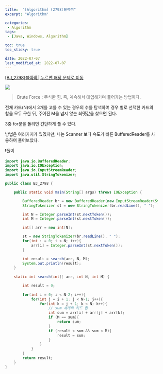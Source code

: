 ```yaml
---
title:  "[Algorithm] (2798)블랙잭"
excerpt: "Algorithm"

categories:
 - Algorithm
tags:
 - [Java, Windows, Algorithm]

toc: true
toc_sticky: true

date: 2022-07-07
last_modified_at: 2022-07-07
---
```


[[BJ_2798]블랙잭 | 누르면 해당 문제로 이동](https://www.acmicpc.net/problem/2798)

![](https://velog.velcdn.com/images/leewg97/post/f62398ae-cfa2-4e06-b85b-2119e00eaa61/image.png)

> Brute Force : 무식한 힘. 즉, 계속해서 대입해가며 풀어가는 방법이다.

전체 카드(N)에서 3개를 고를 수 있는 경우의 수를 탐색하여 경우 별로 선택한 카드의 합을 모두 구한 뒤, 주어진 M을 넘지 않는 최댓값을 찾으면 된다.

3중 for문을 돌리면 간단하게 풀 수 있다.

방법은 여러가지가 있겠지만, 나는 Scanner 보다 속도가 빠른 BufferedReader를 사용하여 풀어보았다.


❗풀이

```java
import java.io.BufferedReader;
import java.io.IOException;
import java.io.InputStreamReader;
import java.util.StringTokenizer;

public class BJ_2798 {

    public static void main(String[] args) throws IOException {

        BufferedReader br = new BufferedReader(new InputStreamReader(System.in));
        StringTokenizer st = new StringTokenizer(br.readLine(), " ");

        int N = Integer.parseInt(st.nextToken());
        int M = Integer.parseInt(st.nextToken());

        int[] arr = new int[N];

        st = new StringTokenizer(br.readLine(), " ");
        for(int i = 0; i < N; i++){
            arr[i] = Integer.parseInt(st.nextToken());
        }

        int result = search(arr, N, M);
        System.out.println(result);
    }
    
    static int search(int[] arr, int N, int M) {

        int result = 0;
     
        for(int i = 0; i < N-2; i++){ 
            for(int j = i + 1; j < N-1; j++){
                for(int k = j + 1; k < N; k++){
                	// sum 세개의 카드 합
                    int sum = arr[i] + arr[j] + arr[k];
                    if (M == sum){
                        return sum;
                    }
                    if (result < sum && sum < M){
                        result = sum;
                    }
                }
            }
        }
        return result;
    }
}

```